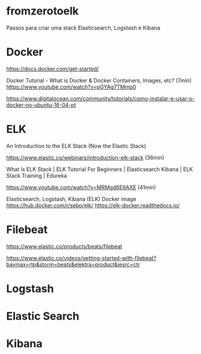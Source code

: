 # fromzerotoelk
Passos para criar uma stack Elasticsearch, Logstash e Kibana

# Docker
https://docs.docker.com/get-started/

Docker Tutorial - What is Docker & Docker Containers, Images, etc? (7min)
https://www.youtube.com/watch?v=pGYAg7TMmp0

https://www.digitalocean.com/community/tutorials/como-instalar-e-usar-o-docker-no-ubuntu-16-04-pt

# ELK
An Introduction to the ELK Stack (Now the Elastic Stack)

https://www.elastic.co/webinars/introduction-elk-stack (36min)

What Is ELK Stack | ELK Tutorial For Beginners | Elasticsearch Kibana | ELK Stack Training | Edureka

https://www.youtube.com/watch?v=MRMgd6E9AXE (41min)

<!--
Não utilizado
https://github.com/deviantony/docker-elk
-->

Elasticsearch, Logstash, Kibana (ELK) Docker image
https://hub.docker.com/r/sebp/elk/
https://elk-docker.readthedocs.io/

# Filebeat
https://www.elastic.co/products/beats/filebeat

https://www.elastic.co/videos/getting-started-with-filebeat?baymax=rtp&storm=beats&elektra=product&iesrc=ctr

# Logstash

# Elastic Search

# Kibana

